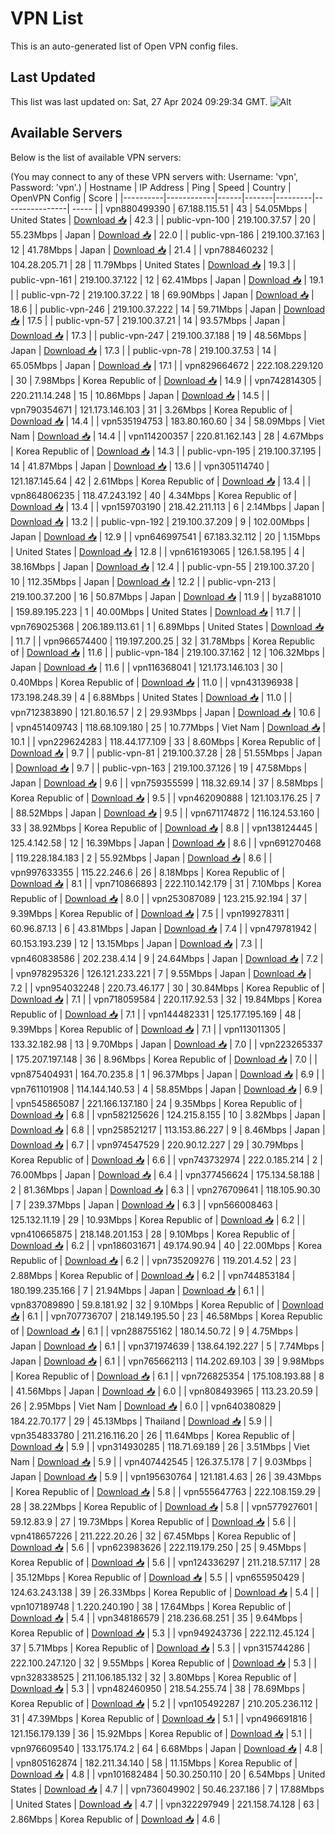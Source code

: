 # VPN List

This is an auto-generated list of Open VPN config files.

## Last Updated

This list was last updated on: Sat, 27 Apr 2024 09:29:34 GMT.
![Alt](https://repobeats.axiom.co/api/embed/186b98318ef1479477931607c1ad7d823f12451f.svg "Repobeats analytics image")

## Available Servers

Below is the list of available VPN servers:

(You may connect to any of these VPN servers with: Username: 'vpn', Password: 'vpn'.)
| Hostname | IP Address | Ping | Speed | Country | OpenVPN Config | Score |
|----------|------------|------|-------|---------|----------------| ----- |
| vpn880499390 | 67.188.115.51 | 43 | 54.05Mbps | United States | [Download 📥](./configs/server_0_US.ovpn) | 42.3 |
| public-vpn-100 | 219.100.37.57 | 20 | 55.23Mbps | Japan | [Download 📥](./configs/server_1_JP.ovpn) | 22.0 |
| public-vpn-186 | 219.100.37.163 | 12 | 41.78Mbps | Japan | [Download 📥](./configs/server_2_JP.ovpn) | 21.4 |
| vpn788460232 | 104.28.205.71 | 28 | 11.79Mbps | United States | [Download 📥](./configs/server_3_US.ovpn) | 19.3 |
| public-vpn-161 | 219.100.37.122 | 12 | 62.41Mbps | Japan | [Download 📥](./configs/server_4_JP.ovpn) | 19.1 |
| public-vpn-72 | 219.100.37.22 | 18 | 69.90Mbps | Japan | [Download 📥](./configs/server_5_JP.ovpn) | 18.6 |
| public-vpn-246 | 219.100.37.222 | 14 | 59.71Mbps | Japan | [Download 📥](./configs/server_6_JP.ovpn) | 17.5 |
| public-vpn-57 | 219.100.37.21 | 14 | 93.57Mbps | Japan | [Download 📥](./configs/server_7_JP.ovpn) | 17.3 |
| public-vpn-247 | 219.100.37.188 | 19 | 48.56Mbps | Japan | [Download 📥](./configs/server_8_JP.ovpn) | 17.3 |
| public-vpn-78 | 219.100.37.53 | 14 | 65.05Mbps | Japan | [Download 📥](./configs/server_9_JP.ovpn) | 17.1 |
| vpn829664672 | 222.108.229.120 | 30 | 7.98Mbps | Korea Republic of | [Download 📥](./configs/server_10_KR.ovpn) | 14.9 |
| vpn742814305 | 220.211.14.248 | 15 | 10.86Mbps | Japan | [Download 📥](./configs/server_11_JP.ovpn) | 14.5 |
| vpn790354671 | 121.173.146.103 | 31 | 3.26Mbps | Korea Republic of | [Download 📥](./configs/server_12_KR.ovpn) | 14.4 |
| vpn535194753 | 183.80.160.60 | 34 | 58.09Mbps | Viet Nam | [Download 📥](./configs/server_13_VN.ovpn) | 14.4 |
| vpn114200357 | 220.81.162.143 | 28 | 4.67Mbps | Korea Republic of | [Download 📥](./configs/server_14_KR.ovpn) | 14.3 |
| public-vpn-195 | 219.100.37.195 | 14 | 41.87Mbps | Japan | [Download 📥](./configs/server_15_JP.ovpn) | 13.6 |
| vpn305114740 | 121.187.145.64 | 42 | 2.61Mbps | Korea Republic of | [Download 📥](./configs/server_16_KR.ovpn) | 13.4 |
| vpn864806235 | 118.47.243.192 | 40 | 4.34Mbps | Korea Republic of | [Download 📥](./configs/server_17_KR.ovpn) | 13.4 |
| vpn159703190 | 218.42.211.113 | 6 | 2.14Mbps | Japan | [Download 📥](./configs/server_18_JP.ovpn) | 13.2 |
| public-vpn-192 | 219.100.37.209 | 9 | 102.00Mbps | Japan | [Download 📥](./configs/server_19_JP.ovpn) | 12.9 |
| vpn646997541 | 67.183.32.112 | 20 | 1.15Mbps | United States | [Download 📥](./configs/server_20_US.ovpn) | 12.8 |
| vpn616193065 | 126.1.58.195 | 4 | 38.16Mbps | Japan | [Download 📥](./configs/server_21_JP.ovpn) | 12.4 |
| public-vpn-55 | 219.100.37.20 | 10 | 112.35Mbps | Japan | [Download 📥](./configs/server_22_JP.ovpn) | 12.2 |
| public-vpn-213 | 219.100.37.200 | 16 | 50.87Mbps | Japan | [Download 📥](./configs/server_23_JP.ovpn) | 11.9 |
| byza881010 | 159.89.195.223 | 1 | 40.00Mbps | United States | [Download 📥](./configs/server_24_US.ovpn) | 11.7 |
| vpn769025368 | 206.189.113.61 | 1 | 6.89Mbps | United States | [Download 📥](./configs/server_25_US.ovpn) | 11.7 |
| vpn966574400 | 119.197.200.25 | 32 | 31.78Mbps | Korea Republic of | [Download 📥](./configs/server_26_KR.ovpn) | 11.6 |
| public-vpn-184 | 219.100.37.162 | 12 | 106.32Mbps | Japan | [Download 📥](./configs/server_27_JP.ovpn) | 11.6 |
| vpn116368041 | 121.173.146.103 | 30 | 0.40Mbps | Korea Republic of | [Download 📥](./configs/server_28_KR.ovpn) | 11.0 |
| vpn431396938 | 173.198.248.39 | 4 | 6.88Mbps | United States | [Download 📥](./configs/server_29_US.ovpn) | 11.0 |
| vpn712383890 | 121.80.16.57 | 2 | 29.93Mbps | Japan | [Download 📥](./configs/server_30_JP.ovpn) | 10.6 |
| vpn451409743 | 118.68.109.180 | 25 | 10.77Mbps | Viet Nam | [Download 📥](./configs/server_31_VN.ovpn) | 10.1 |
| vpn229624283 | 118.44.177.109 | 33 | 8.60Mbps | Korea Republic of | [Download 📥](./configs/server_32_KR.ovpn) | 9.7 |
| public-vpn-81 | 219.100.37.28 | 28 | 51.55Mbps | Japan | [Download 📥](./configs/server_33_JP.ovpn) | 9.7 |
| public-vpn-163 | 219.100.37.126 | 19 | 47.58Mbps | Japan | [Download 📥](./configs/server_34_JP.ovpn) | 9.6 |
| vpn759355599 | 118.32.69.14 | 37 | 8.58Mbps | Korea Republic of | [Download 📥](./configs/server_35_KR.ovpn) | 9.5 |
| vpn462090888 | 121.103.176.25 | 7 | 88.52Mbps | Japan | [Download 📥](./configs/server_36_JP.ovpn) | 9.5 |
| vpn671174872 | 116.124.53.160 | 33 | 38.92Mbps | Korea Republic of | [Download 📥](./configs/server_37_KR.ovpn) | 8.8 |
| vpn138124445 | 125.4.142.58 | 12 | 16.39Mbps | Japan | [Download 📥](./configs/server_38_JP.ovpn) | 8.6 |
| vpn691270468 | 119.228.184.183 | 2 | 55.92Mbps | Japan | [Download 📥](./configs/server_39_JP.ovpn) | 8.6 |
| vpn997633355 | 115.22.246.6 | 26 | 8.18Mbps | Korea Republic of | [Download 📥](./configs/server_40_KR.ovpn) | 8.1 |
| vpn710866893 | 222.110.142.179 | 31 | 7.10Mbps | Korea Republic of | [Download 📥](./configs/server_41_KR.ovpn) | 8.0 |
| vpn253087089 | 123.215.92.194 | 37 | 9.39Mbps | Korea Republic of | [Download 📥](./configs/server_42_KR.ovpn) | 7.5 |
| vpn199278311 | 60.96.87.13 | 6 | 43.81Mbps | Japan | [Download 📥](./configs/server_43_JP.ovpn) | 7.4 |
| vpn479781942 | 60.153.193.239 | 12 | 13.15Mbps | Japan | [Download 📥](./configs/server_44_JP.ovpn) | 7.3 |
| vpn460838586 | 202.238.4.14 | 9 | 24.64Mbps | Japan | [Download 📥](./configs/server_45_JP.ovpn) | 7.2 |
| vpn978295326 | 126.121.233.221 | 7 | 9.55Mbps | Japan | [Download 📥](./configs/server_46_JP.ovpn) | 7.2 |
| vpn954032248 | 220.73.46.177 | 30 | 30.84Mbps | Korea Republic of | [Download 📥](./configs/server_47_KR.ovpn) | 7.1 |
| vpn718059584 | 220.117.92.53 | 32 | 19.84Mbps | Korea Republic of | [Download 📥](./configs/server_48_KR.ovpn) | 7.1 |
| vpn144482331 | 125.177.195.169 | 48 | 9.39Mbps | Korea Republic of | [Download 📥](./configs/server_49_KR.ovpn) | 7.1 |
| vpn113011305 | 133.32.182.98 | 13 | 9.70Mbps | Japan | [Download 📥](./configs/server_50_JP.ovpn) | 7.0 |
| vpn223265337 | 175.207.197.148 | 36 | 8.96Mbps | Korea Republic of | [Download 📥](./configs/server_51_KR.ovpn) | 7.0 |
| vpn875404931 | 164.70.235.8 | 1 | 96.37Mbps | Japan | [Download 📥](./configs/server_52_JP.ovpn) | 6.9 |
| vpn761101908 | 114.144.140.53 | 4 | 58.85Mbps | Japan | [Download 📥](./configs/server_53_JP.ovpn) | 6.9 |
| vpn545865087 | 221.166.137.180 | 24 | 9.35Mbps | Korea Republic of | [Download 📥](./configs/server_54_KR.ovpn) | 6.8 |
| vpn582125626 | 124.215.8.155 | 10 | 3.82Mbps | Japan | [Download 📥](./configs/server_55_JP.ovpn) | 6.8 |
| vpn258521217 | 113.153.86.227 | 9 | 8.46Mbps | Japan | [Download 📥](./configs/server_56_JP.ovpn) | 6.7 |
| vpn974547529 | 220.90.12.227 | 29 | 30.79Mbps | Korea Republic of | [Download 📥](./configs/server_57_KR.ovpn) | 6.6 |
| vpn743732974 | 222.0.185.214 | 2 | 76.00Mbps | Japan | [Download 📥](./configs/server_58_JP.ovpn) | 6.4 |
| vpn377456624 | 175.134.58.188 | 2 | 81.36Mbps | Japan | [Download 📥](./configs/server_59_JP.ovpn) | 6.3 |
| vpn276709641 | 118.105.90.30 | 7 | 239.37Mbps | Japan | [Download 📥](./configs/server_60_JP.ovpn) | 6.3 |
| vpn566008463 | 125.132.11.19 | 29 | 10.93Mbps | Korea Republic of | [Download 📥](./configs/server_61_KR.ovpn) | 6.2 |
| vpn410665875 | 218.148.201.153 | 28 | 9.10Mbps | Korea Republic of | [Download 📥](./configs/server_62_KR.ovpn) | 6.2 |
| vpn186031671 | 49.174.90.94 | 40 | 22.00Mbps | Korea Republic of | [Download 📥](./configs/server_63_KR.ovpn) | 6.2 |
| vpn735209276 | 119.201.4.52 | 23 | 2.88Mbps | Korea Republic of | [Download 📥](./configs/server_64_KR.ovpn) | 6.2 |
| vpn744853184 | 180.199.235.166 | 7 | 21.94Mbps | Japan | [Download 📥](./configs/server_65_JP.ovpn) | 6.1 |
| vpn837089890 | 59.8.181.92 | 32 | 9.10Mbps | Korea Republic of | [Download 📥](./configs/server_66_KR.ovpn) | 6.1 |
| vpn707736707 | 218.149.195.50 | 23 | 46.58Mbps | Korea Republic of | [Download 📥](./configs/server_67_KR.ovpn) | 6.1 |
| vpn288755162 | 180.14.50.72 | 9 | 4.75Mbps | Japan | [Download 📥](./configs/server_68_JP.ovpn) | 6.1 |
| vpn371974639 | 138.64.192.227 | 5 | 7.74Mbps | Japan | [Download 📥](./configs/server_69_JP.ovpn) | 6.1 |
| vpn765662113 | 114.202.69.103 | 39 | 9.98Mbps | Korea Republic of | [Download 📥](./configs/server_70_KR.ovpn) | 6.1 |
| vpn726825354 | 175.108.193.88 | 8 | 41.56Mbps | Japan | [Download 📥](./configs/server_71_JP.ovpn) | 6.0 |
| vpn808493965 | 113.23.20.59 | 26 | 2.95Mbps | Viet Nam | [Download 📥](./configs/server_72_VN.ovpn) | 6.0 |
| vpn640380829 | 184.22.70.177 | 29 | 45.13Mbps | Thailand | [Download 📥](./configs/server_73_TH.ovpn) | 5.9 |
| vpn354833780 | 211.216.116.20 | 26 | 11.64Mbps | Korea Republic of | [Download 📥](./configs/server_74_KR.ovpn) | 5.9 |
| vpn314930285 | 118.71.69.189 | 26 | 3.51Mbps | Viet Nam | [Download 📥](./configs/server_75_VN.ovpn) | 5.9 |
| vpn407442545 | 126.37.5.178 | 7 | 9.03Mbps | Japan | [Download 📥](./configs/server_76_JP.ovpn) | 5.9 |
| vpn195630764 | 121.181.4.63 | 26 | 39.43Mbps | Korea Republic of | [Download 📥](./configs/server_77_KR.ovpn) | 5.8 |
| vpn555647763 | 222.108.159.29 | 28 | 38.22Mbps | Korea Republic of | [Download 📥](./configs/server_78_KR.ovpn) | 5.8 |
| vpn577927601 | 59.12.83.9 | 27 | 19.73Mbps | Korea Republic of | [Download 📥](./configs/server_79_KR.ovpn) | 5.6 |
| vpn418657226 | 211.222.20.26 | 32 | 67.45Mbps | Korea Republic of | [Download 📥](./configs/server_80_KR.ovpn) | 5.6 |
| vpn623983626 | 222.119.179.250 | 25 | 9.45Mbps | Korea Republic of | [Download 📥](./configs/server_81_KR.ovpn) | 5.6 |
| vpn124336297 | 211.218.57.117 | 28 | 35.12Mbps | Korea Republic of | [Download 📥](./configs/server_82_KR.ovpn) | 5.5 |
| vpn655950429 | 124.63.243.138 | 39 | 26.33Mbps | Korea Republic of | [Download 📥](./configs/server_83_KR.ovpn) | 5.4 |
| vpn107189748 | 1.220.240.190 | 38 | 17.64Mbps | Korea Republic of | [Download 📥](./configs/server_84_KR.ovpn) | 5.4 |
| vpn348186579 | 218.236.68.251 | 35 | 9.64Mbps | Korea Republic of | [Download 📥](./configs/server_85_KR.ovpn) | 5.3 |
| vpn949243736 | 222.112.45.124 | 37 | 5.71Mbps | Korea Republic of | [Download 📥](./configs/server_86_KR.ovpn) | 5.3 |
| vpn315744286 | 222.100.247.120 | 32 | 9.55Mbps | Korea Republic of | [Download 📥](./configs/server_87_KR.ovpn) | 5.3 |
| vpn328338525 | 211.106.185.132 | 32 | 3.80Mbps | Korea Republic of | [Download 📥](./configs/server_88_KR.ovpn) | 5.3 |
| vpn482460950 | 218.54.255.74 | 38 | 78.69Mbps | Korea Republic of | [Download 📥](./configs/server_89_KR.ovpn) | 5.2 |
| vpn105492287 | 210.205.236.112 | 31 | 47.39Mbps | Korea Republic of | [Download 📥](./configs/server_90_KR.ovpn) | 5.1 |
| vpn496691816 | 121.156.179.139 | 36 | 15.92Mbps | Korea Republic of | [Download 📥](./configs/server_91_KR.ovpn) | 5.1 |
| vpn976609540 | 133.175.174.2 | 64 | 6.68Mbps | Japan | [Download 📥](./configs/server_92_JP.ovpn) | 4.8 |
| vpn805162874 | 182.211.34.140 | 58 | 11.15Mbps | Korea Republic of | [Download 📥](./configs/server_93_KR.ovpn) | 4.8 |
| vpn101682484 | 50.30.250.110 | 20 | 6.54Mbps | United States | [Download 📥](./configs/server_94_US.ovpn) | 4.7 |
| vpn736049902 | 50.46.237.186 | 7 | 17.88Mbps | United States | [Download 📥](./configs/server_95_US.ovpn) | 4.7 |
| vpn322297949 | 221.158.74.128 | 63 | 2.86Mbps | Korea Republic of | [Download 📥](./configs/server_96_KR.ovpn) | 4.6 |
